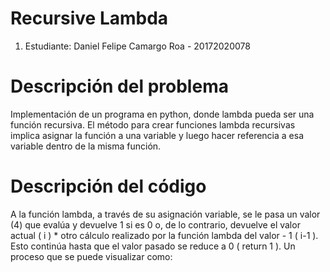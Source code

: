 # Recursive Lambda
1. Estudiante: Daniel Felipe Camargo Roa - 20172020078

# Descripción del problema
  Implementación de un programa en python, donde lambda pueda ser una función recursiva.
  El método para crear funciones lambda recursivas implica asignar la función a una variable y luego hacer referencia a esa variable dentro de la misma función.
# Descripción del código
  A la función lambda, a través de su asignación variable, se le pasa un valor (4) que evalúa y devuelve 1 si es 0 o, de lo contrario, devuelve el valor actual ( i ) * otro cálculo realizado por la función lambda del valor - 1 ( i-1 ). Esto continúa hasta que el valor pasado se reduce a 0 ( return 1 ). Un proceso que se puede visualizar como:
